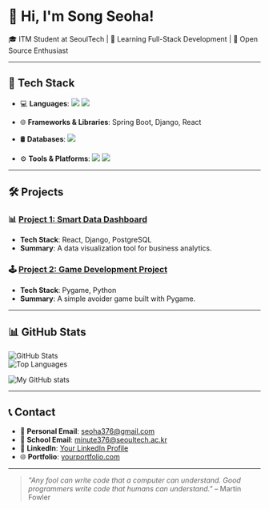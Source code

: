 <!--
**seoha376/seoha376** is a ✨ _special_ ✨ repository because its `README.md` (this file) appears on your GitHub profile.

Here are some ideas to get you started:

- 🔭 I’m currently working on ...
- 🌱 I’m currently learning ...
- 👯 I’m looking to collaborate on ...
- 🤔 I’m looking for help with ...
- 💬 Ask me about ...
- 📫 How to reach me: ...
- 😄 Pronouns: ...
- ⚡ Fun fact: ...
-->

# 👋 Hi, I'm Song Seoha!

🎓 ITM Student at SeoulTech | 🌱 Learning Full-Stack Development | 🚀 Open Source Enthusiast  

---

## 🧰 Tech Stack

- 💻 **Languages**:  <img src="https://img.shields.io/badge/-Java-344CB7?style=for-the-badge&logo=Java&logoColor=white"/> <img src="https://img.shields.io/badge/-Python-3776AB?style=for-the-badge&logo=Python&logoColor=white"/>

- 🌐 **Frameworks & Libraries**: Spring Boot, Django, React  
- 🛢️ **Databases**:  <img src="https://img.shields.io/badge/-MySQL-4479A1?style=for-the-badge&logo=MySQL&logoColor=white"/>

- ⚙️ **Tools & Platforms**:  <img src="https://img.shields.io/badge/-Git-F05032?style=for-the-badge&logo=Git&logoColor=white"/> <img src="https://img.shields.io/badge/-GitHub-181717?style=for-the-badge&logo=GitHub&logoColor=white"/>


---

## 🛠️ Projects

### 📊 [Project 1: Smart Data Dashboard](https://github.com/yourusername/project1)
- **Tech Stack**: React, Django, PostgreSQL  
- **Summary**: A data visualization tool for business analytics.

### 🕹️ [Project 2: Game Development Project](https://github.com/yourusername/project2)
- **Tech Stack**: Pygame, Python  
- **Summary**: A simple avoider game built with Pygame.

---

## 📊 GitHub Stats

![GitHub Stats](https://github-readme-stats.vercel.app/api?username=seoha376&show_icons=true&theme=radical)  
![Top Languages](https://github-readme-stats.vercel.app/api/top-langs/?username=seoha376&layout=compact&theme=radical)  

![My GitHub stats](https://github-readme-stats.vercel.app/api?username=seoha376&show_icons=true&theme=transparent)

---

## 📞 Contact

- 📧 **Personal Email**: seoha376@gmail.com
- 📧 **School Email**: minute376@seoultech.ac.kr
- 💼 **LinkedIn**: [Your LinkedIn Profile](https://linkedin.com/in/yourname)  
- 🌐 **Portfolio**: [yourportfolio.com](https://yourportfolio.com)

---

> *"Any fool can write code that a computer can understand. Good programmers write code that humans can understand."* – Martin Fowler
